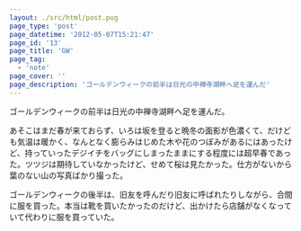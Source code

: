 ```yaml
---
layout: ./src/html/post.pug
page_type: 'post'
page_datetime: '2012-05-07T15:21:47'
page_id: '13'
page_title: 'GW'
page_tag:
  - 'note'
page_cover: ''
page_description: 'ゴールデンウィークの前半は日光の中禅寺湖畔へ足を運んだ'
---
```

ゴールデンウィークの前半は日光の中禅寺湖畔へ足を運んだ。

あそこはまだ春が来ておらず、いろは坂を登ると晩冬の面影が色濃くて、だけども気温は暖かく、なんとなく膨らみはじめた木や花のつぼみがあるにはあったけど、持っていったデジイチをバッグにしまったままにする程度には超早春であった。ツツジは期待していなかったけど、せめて桜は見たかった。仕方がないから葉のない山の写真ばかり撮った。

ゴールデンウィークの後半は、旧友を呼んだり旧友に呼ばれたりしながら、合間に服を買った。本当は靴を買いたかったのだけど、出かけたら店舗がなくなっていて代わりに服を買っていた。
